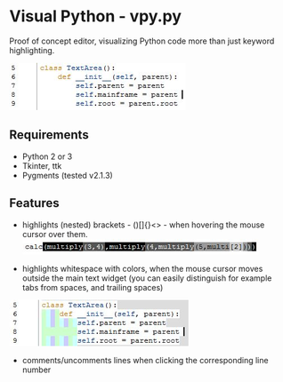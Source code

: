 # Visual Python - vpy.py
Proof of concept editor, visualizing Python code more than just keyword highlighting.

![keyword highlighting](https://raw.githubusercontent.com/RobinManoli/VisualPython/master/img/highlight.jpg)


## Requirements
- Python 2 or 3
- Tkinter, ttk
- Pygments (tested v2.1.3)

## Features
- highlights (nested) brackets - ()[]{}<> - when hovering the mouse cursor over them.
![hover over code to highlight brackets](https://raw.githubusercontent.com/RobinManoli/VisualPython/master/img/brackets.jpg)


- highlights whitespace with colors, when the mouse cursor moves outside the main text widget (you can easily distinguish for example tabs from spaces, and trailing spaces)

![move mouse cursor outside textarea to see whitespace](https://raw.githubusercontent.com/RobinManoli/VisualPython/master/img/whitespace.jpg)

- comments/uncomments lines when clicking the corresponding line number